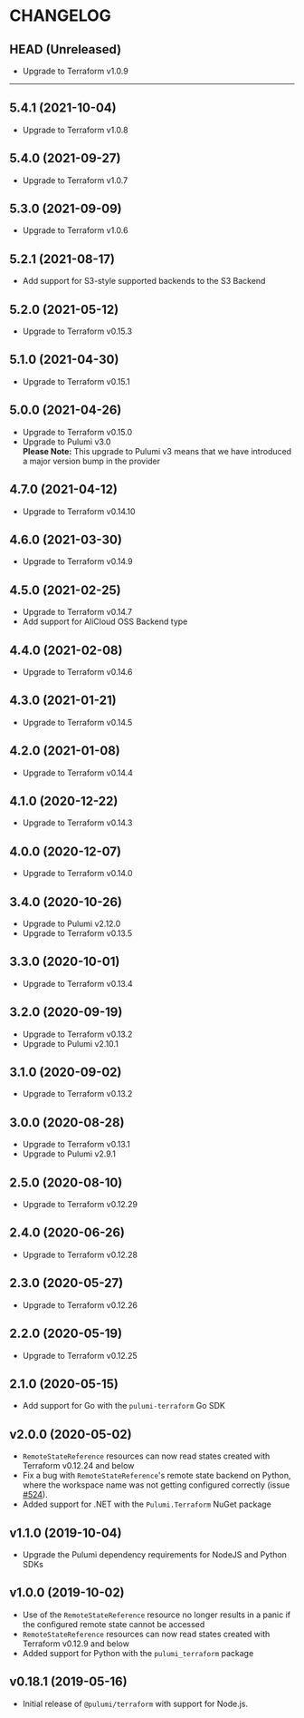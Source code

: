 CHANGELOG
=========

## HEAD (Unreleased)
* Upgrade to Terraform v1.0.9

---

## 5.4.1 (2021-10-04)
* Upgrade to Terraform v1.0.8

## 5.4.0 (2021-09-27)
* Upgrade to Terraform v1.0.7

## 5.3.0 (2021-09-09)
* Upgrade to Terraform v1.0.6

## 5.2.1 (2021-08-17)
* Add support for S3-style supported backends to the S3 Backend

## 5.2.0 (2021-05-12)
* Upgrade to Terraform v0.15.3

## 5.1.0 (2021-04-30)
* Upgrade to Terraform v0.15.1

## 5.0.0 (2021-04-26)
* Upgrade to Terraform v0.15.0
* Upgrade to Pulumi v3.0  
  **Please Note:** This upgrade to Pulumi v3 means that we have introduced a major version bump in the provider

## 4.7.0 (2021-04-12)
* Upgrade to Terraform v0.14.10

## 4.6.0 (2021-03-30)
* Upgrade to Terraform v0.14.9

## 4.5.0 (2021-02-25)
* Upgrade to Terraform v0.14.7
* Add support for AliCloud OSS Backend type

## 4.4.0 (2021-02-08)
* Upgrade to Terraform v0.14.6

## 4.3.0 (2021-01-21)
* Upgrade to Terraform v0.14.5

## 4.2.0 (2021-01-08)
* Upgrade to Terraform v0.14.4

## 4.1.0 (2020-12-22)
* Upgrade to Terraform v0.14.3

## 4.0.0 (2020-12-07)
* Upgrade to Terraform v0.14.0

## 3.4.0 (2020-10-26)
* Upgrade to Pulumi v2.12.0
* Upgrade to Terraform v0.13.5

## 3.3.0 (2020-10-01)
* Upgrade to Terraform v0.13.4

## 3.2.0 (2020-09-19)
* Upgrade to Terraform v0.13.2
* Upgrade to Pulumi v2.10.1

## 3.1.0 (2020-09-02)
* Upgrade to Terraform v0.13.2

## 3.0.0 (2020-08-28)
* Upgrade to Terraform v0.13.1
* Upgrade to Pulumi v2.9.1

## 2.5.0 (2020-08-10)
* Upgrade to Terraform v0.12.29

## 2.4.0 (2020-06-26)
* Upgrade to Terraform v0.12.28

## 2.3.0 (2020-05-27)
* Upgrade to Terraform v0.12.26

## 2.2.0 (2020-05-19)
* Upgrade to Terraform v0.12.25

## 2.1.0 (2020-05-15)
* Add support for Go with the `pulumi-terraform` Go SDK

## v2.0.0 (2020-05-02)
* `RemoteStateReference` resources can now read states created with Terraform v0.12.24 and below
* Fix a bug with `RemoteStateReference`'s remote state backend on Python, where the workspace name was not  getting configured correctly (issue [#524](https://github.com/pulumi/pulumi-terraform/issues/524)).
* Added support for .NET with the `Pulumi.Terraform` NuGet package

## v1.1.0 (2019-10-04)
* Upgrade the Pulumi dependency requirements for NodeJS and Python SDKs

## v1.0.0 (2019-10-02)
* Use of the `RemoteStateReference` resource no longer results in a panic if the configured remote state cannot be accessed
* `RemoteStateReference` resources can now read states created with Terraform v0.12.9 and below
* Added support for Python with the `pulumi_terraform` package

## v0.18.1 (2019-05-16)
* Initial release of `@pulumi/terraform` with support for Node.js.
